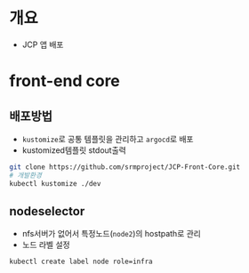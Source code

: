 # 개요
* JCP 앱 배포

# front-end core
## 배포방법
* `kustomize`로 공통 템플릿을 관리하고 `argocd`로 배포
* kustomized템플릿 stdout출력 
```sh
git clone https://github.com/srmproject/JCP-Front-Core.git
# 개발환경
kubectl kustomize ./dev
```

## nodeselector
* nfs서버가 없어서 특정노드(`node2`)의 hostpath로 관리
* 노드 라벨 설정
```sh
kubectl create label node role=infra
```
